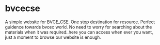 # bvcecse

A simple website for BVCE_CSE. One stop destination for resource. Perfect guidence towards bvcec world. No need to worry for searching about the materials when it was required..here you can access when ever you want, just a moment to browse our website is enough.
